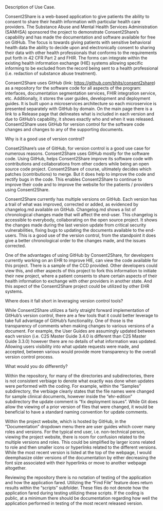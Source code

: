Description of Use Case. 

Consent2Share is a web-based application to give patients the ability to consent to share their health information with particular health care providers. The Substance Abuse and Mental Health Services Administration (SAMHSA) sponsored the project to demonstrate Consent2Share’s capability and has made the documentation and software available for free on GitHub. The focus is towards giving patients with sensitive behavioral health data the ability to decide upon and electronically consent to sharing their data with other health professionals that conforms to the requirements put forth in 42 CFR Part 2 and FHIR. The forms can integrate within the existing health information exchange (HIE) systems allowing specific informing to be excluded from the record being sent to a health professional (i.e. redaction of substance abuse treatment).

Consent2Share uses GitHub (link: https://github.com/bhits/consent2share) as a repository for the software code for all aspects of the program: interfaces, documentation segmentation services, FHIR integration service, etc. Additionally, it stores the user guides, development and deployment guides. It is built upon a microservices architecture so each microservice is presented separately with GitHub by domain. On the main page there is a link to a Release page that delineates what is included in each version and due to GitHub’s capability, it shows exactly who and when it was released. Consent2Share uses GitHub for version control for the software code changes and changes to any of the supporting documents.

Why is it a good use of version control? 

Conset2Share’s use of GitHub, for version control is a good use case for numerous reasons. Consent2Share uses GitHub mostly for the software code. Using GitHub, helps Consent2Share improve its software code with contributions and collaborations from other coders while being an open source code project. Consent2Share of course, ultimately decides which patches (contributions) to merge. But it does help to improve the code and rectify bugs in the code. This enables Consent2Share to continue to improve their code and to improve the website for the patients / providers using Consent2Share.

Consent2Share currently has multiple versions on GitHub. Each version has a trail of what was improved, corrected or added, as evidenced by changelog.md available on GitHub. Changelog.md shows a list of chronological changes made that will affect the end-user. This changelog is accessible to everybody, collaborating on the open source project. It shows the changes made during the last version update from critical security vulnerabilities, fixing bugs to updating the documents available to the end-users. This is a good use of the version control, from the standpoint it does give a better chronological order to the changes made, and the issues corrected.

One of the advantages of using GitHub by Consent2Share, for developers currently working on an EHR to improve HIE, can view the code available for this project. There is a sample of the CCD provided. Other developers could view this, and other aspects of this project to fork this information to initiate their new project, where a patient consents to share certain aspects of their health information to exchange with other providers in another state. And this aspect of the Consent2Share project could be utilized by other EHR systems.

Where does it fall short in leveraging version control tools? 

While Consent2Share utilizes a fairly straight forward implementation of GitHub’s version control, there are a few tools that it could better leverage to take full advantage of GitHub’s functionality. One of those is the transparency of comments when making changes to various versions of a document. For example, the User Guides are assumingly updated between each version (i.e. C2S Master Guide 3.4.0 is different than C2S Master Guide 3.3.0) however there are no details of what information was updated. Allowing users visibility into what update requests were made, and accepted, between various would provide more transparency to the overall version control process.

What would you do differently? 

Within the repository, for many of the directories and subdirectories, there is not consistent verbiage to denote what exactly was done when updates were performed with the coding. For example, within the “Samples” subdirectory, the verbiage clearly states that the file names were changed for sample clinical documents, however inside the “ehr-edition” subdirectory the update comment is “fix deployment issues”. While Git does allow the viewing of a prior version of files that were changed, it would be beneficial to have a standard naming convention for update comments.

Within the project website, which is hosted by GitHub, in the “Documentation” dropdown menu there are user guides which cover many roles and versions. For the typical end user, i.e. non-technical person, viewing the project website, there is room for confusion related to the multiple versions and roles. This could be simplified by larger icons related to role and then smaller icons or hyperlinks related to the different versions. While the most recent version is listed at the top of the webpage, I would deemphasize older versions of the documentation by either decreasing the font size associated with their hyperlinks or move to another webpage altogether.

Reviewing the repository there is no notation of testing of the application and how the application fared. Utilizing the “Find File” feature does return results within the “scripts” subfolder. These files do not denote how the application fared during testing utilizing these scripts. If the coding is public, at a minimum there should be documentation regarding how well the application performed in testing of the most recent released version.
